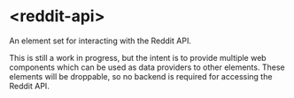 # \<reddit-api\>

An element set for interacting with the Reddit API.

This is still a work in progress, but the intent is to provide multiple web components which can be used as data providers to other elements. These elements will be droppable, so no backend is required for accessing the Reddit API.
